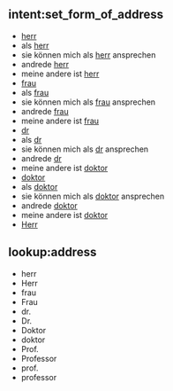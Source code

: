 ﻿## intent:set_form_of_address
- [herr](form_of_address)
- als [herr](form_of_address)
- sie können mich als [herr](form_of_address) ansprechen
- andrede [herr](form_of_address)
- meine andere ist [herr](form_of_address)
- [frau](form_of_address)
- als [frau](form_of_address)
- sie können mich als [frau](form_of_address) ansprechen
- andrede [frau](form_of_address)
- meine andere ist [frau](form_of_address)
- [dr](form_of_address)
- als [dr](form_of_address)
- sie können mich als [dr](form_of_address) ansprechen
- andrede [dr](form_of_address)
- meine andere ist [doktor](form_of_address)
- [doktor](form_of_address)
- als [doktor](form_of_address)
- sie können mich als [doktor](form_of_address) ansprechen
- andrede [doktor](form_of_address)
- meine andere ist [doktor](form_of_address)
- [Herr](form_of_address)

## lookup:address   
- herr
- Herr
- frau
- Frau
- dr.
- Dr.
- Doktor
- doktor
- Prof.
- Professor
- prof.
- professor